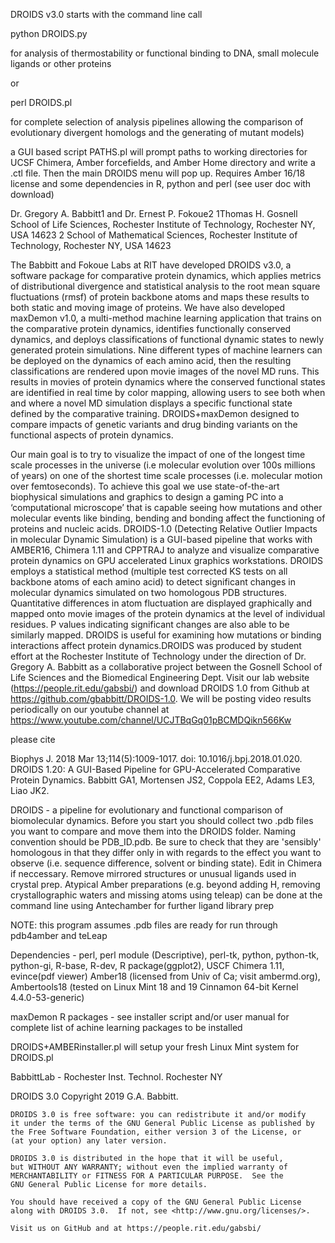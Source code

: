 DROIDS v3.0 starts with the command line call

python DROIDS.py

 for analysis of thermostability or functional binding to DNA, small molecule ligands or other proteins 

or

perl DROIDS.pl

 for complete selection of analysis pipelines allowing the comparison of evolutionary divergent homologs and the generating of mutant models)

a GUI based script PATHS.pl will prompt paths to working directories for UCSF Chimera, Amber forcefields, and Amber Home directory and write a .ctl file. Then the main DROIDS menu will pop up. Requires Amber 16/18 license and some dependencies in R, python and perl (see user doc with download)

Dr. Gregory A. Babbitt1 and Dr. Ernest P. Fokoue2 
1Thomas H. Gosnell School of Life Sciences, Rochester Institute of Technology, Rochester NY, USA 14623
2 School of Mathematical Sciences, Rochester Institute of Technology, Rochester NY, USA 14623

The Babbitt and Fokoue Labs at RIT have developed DROIDS v3.0, a software package for comparative protein dynamics, which applies metrics of distributional divergence and statistical analysis to the root mean square fluctuations (rmsf) of protein backbone atoms and maps these results to both static and moving image of proteins. We have also developed maxDemon v1.0, a multi-method machine learning application that trains on the comparative protein dynamics, identifies functionally conserved dynamics, and deploys classifications of functional dynamic states to newly generated protein simulations. Nine different types of machine learners can be deployed on the dynamics of each amino acid, then the resulting classifications are rendered upon movie images of the novel MD runs. This results in movies of protein dynamics where the conserved functional states are identified in real time by color mapping, allowing users to see both when and where a novel MD simulation displays a specific functional state defined by the comparative training. DROIDS+maxDemon designed to compare impacts of genetic variants and drug binding variants on the functional aspects of protein dynamics. 

Our main goal is to try to visualize the impact of one of the longest time scale processes in the universe (i.e molecular evolution over 100s millions of years) on one of the shortest time scale processes (i.e. molecular motion over femtoseconds). To achieve this goal we use state-of-the-art biophysical simulations and graphics to design a gaming PC into a ‘computational microscope’ that is capable seeing how mutations and other molecular events like binding, bending and bonding affect the functioning of proteins and nucleic acids. DROIDS-1.0 (Detecting Relative Outlier Impacts in molecular Dynamic Simulation) is a GUI-based pipeline that works with AMBER16, Chimera 1.11 and CPPTRAJ to analyze and visualize comparative protein dynamics on GPU accelerated Linux graphics workstations.  DROIDS employs a statistical method (multiple test corrected KS tests on all backbone atoms of each amino acid) to detect significant changes in molecular dynamics simulated on two homologous PDB structures.  Quantitative differences in atom fluctuation are displayed graphically and mapped onto movie images of the protein dynamics at the level of individual residues.  P values indicating significant changes are also able to be similarly mapped.  DROIDS is useful for examining how mutations or binding interactions affect protein dynamics.DROIDS was produced by student effort at the Rochester Institute of Technology under the direction of Dr. Gregory A. Babbitt as a collaborative project between the Gosnell School of Life Sciences and the Biomedical Engineering Dept.  Visit our lab website (https://people.rit.edu/gabsbi/) and download DROIDS 1.0 from Github at https://github.com/gbabbitt/DROIDS-1.0. We will be posting video results periodically on our youtube channel at https://www.youtube.com/channel/UCJTBqGq01pBCMDQikn566Kw


please cite

Biophys J. 2018 Mar 13;114(5):1009-1017. doi: 10.1016/j.bpj.2018.01.020.
DROIDS 1.20: A GUI-Based Pipeline for GPU-Accelerated Comparative Protein Dynamics.
Babbitt GA1, Mortensen JS2, Coppola EE2, Adams LE3, Liao JK2.


DROIDS - a pipeline for evolutionary and functional comparison
of biomolecular dynamics.  Before you start you should collect two .pdb files
you want to compare and move them into the DROIDS folder.  Naming convention
should be PDB_ID.pdb. Be sure to check that they are 'sensibly' homologous in
that they differ only in with regards to the effect you want to observe (i.e.
sequence difference, solvent or binding state).  Edit in Chimera if neccessary.
Remove mirrored structures or unusual ligands used in crystal prep. Atypical
Amber preparations (e.g. beyond adding H, removing crystallographic waters
and missing atoms using teleap) can be done at the command line using
Antechamber for further ligand library prep

NOTE: this program assumes .pdb files are ready for run through pdb4amber and teLeap

Dependencies - perl, perl module (Descriptive), perl-tk, python, python-tk,
  python-gi, R-base, R-dev, R package(ggplot2), USCF Chimera 1.11, evince(pdf viewer)
  Amber18 (licensed from Univ of Ca; visit ambermd.org), Ambertools18
 (tested on Linux Mint 18 and 19 Cinnamon 64-bit Kernel 4.4.0-53-generic)

maxDemon R packages - see installer script and/or user manual for complete list of achine learning packages to be installed
 
DROIDS+AMBERinstaller.pl will setup your fresh Linux Mint system for DROIDS.pl

BabbittLab - Rochester Inst. Technol. Rochester NY

DROIDS 3.0               Copyright 2019 G.A. Babbitt.


    DROIDS 3.0 is free software: you can redistribute it and/or modify
    it under the terms of the GNU General Public License as published by
    the Free Software Foundation, either version 3 of the License, or
    (at your option) any later version.

    DROIDS 3.0 is distributed in the hope that it will be useful,
    but WITHOUT ANY WARRANTY; without even the implied warranty of
    MERCHANTABILITY or FITNESS FOR A PARTICULAR PURPOSE.  See the
    GNU General Public License for more details.

    You should have received a copy of the GNU General Public License
    along with DROIDS 3.0.  If not, see <http://www.gnu.org/licenses/>.

    Visit us on GitHub and at https://people.rit.edu/gabsbi/




